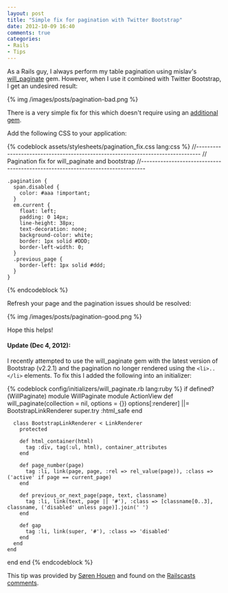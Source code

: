 ```yaml
---
layout: post
title: "Simple fix for pagination with Twitter Bootstrap"
date: 2012-10-09 16:40
comments: true
categories: 
- Rails
- Tips
---
```


As a Rails guy, I always perform my table pagination using mislav's [will_paginate](https://github.com/mislav/will_paginate) gem. However, when I use it combined with Twitter Bootstrap, I get an undesired result:

{% img /images/posts/pagination-bad.png %}

There is a very simple fix for this which doesn't require using an [additional gem](https://github.com/yrgoldteeth/bootstrap-will_paginate).

<!-- more -->

Add the following CSS to your application:

{% codeblock assets/stylesheets/pagination_fix.css lang:css %}
    //-------------------------------------------------------------------------------
    //   Pagination fix for will_paginate and bootstrap
    //-------------------------------------------------------------------------------

    .pagination {
      span.disabled {
        color: #aaa !important;
      }
      em.current {
        float: left;
        padding: 0 14px;
        line-height: 38px;
        text-decoration: none;
        background-color: white;
        border: 1px solid #DDD;
        border-left-width: 0;
      }
      .previous_page {
        border-left: 1px solid #ddd;
      }
    }
{% endcodeblock %}

Refresh your page and the pagination issues should be resolved:

{% img /images/posts/pagination-good.png %}

Hope this helps!

#### Update (Dec 4, 2012):

I recently attempted to use the will_paginate gem with the latest version of Bootstrap (v2.2.1) and the pagination no longer
rendered using the `<li>..</li>` elements. To fix this I added the following into an initializer:

{% codeblock config/initializers/will_paginate.rb lang:ruby %}
if defined?(WillPaginate)
  module WillPaginate
    module ActionView
      def will_paginate(collection = nil, options = {})
        options[:renderer] ||= BootstrapLinkRenderer
        super.try :html_safe
      end

      class BootstrapLinkRenderer < LinkRenderer
        protected

        def html_container(html)
          tag :div, tag(:ul, html), container_attributes
        end

        def page_number(page)
          tag :li, link(page, page, :rel => rel_value(page)), :class => ('active' if page == current_page)
        end

        def previous_or_next_page(page, text, classname)
          tag :li, link(text, page || '#'), :class => [classname[0..3], classname, ('disabled' unless page)].join(' ')
        end

        def gap
          tag :li, link(super, '#'), :class => 'disabled'
        end
      end
    end
  end
end
{% endcodeblock %}

This tip was provided by [Søren Houen](https://github.com/houen) and found on the [Railscasts comments](http://railscasts.com/episodes/329-more-on-twitter-bootstrap?view=comments).
